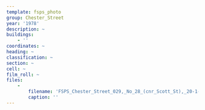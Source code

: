 ```yaml
---
template: fsps_photo
group: Chester_Street
year: '1978'
description: ~
buildings:
    - ''
coordinates: ~
heading: ~
classification: ~
section: ~
cell: ~
film_roll: ~
files:
    -
        filename: 'FSPS_Chester_Street_029,_No_28_(cnr_Scott_St),_20-1-A,_1978.png'
        caption: ''
---
```

